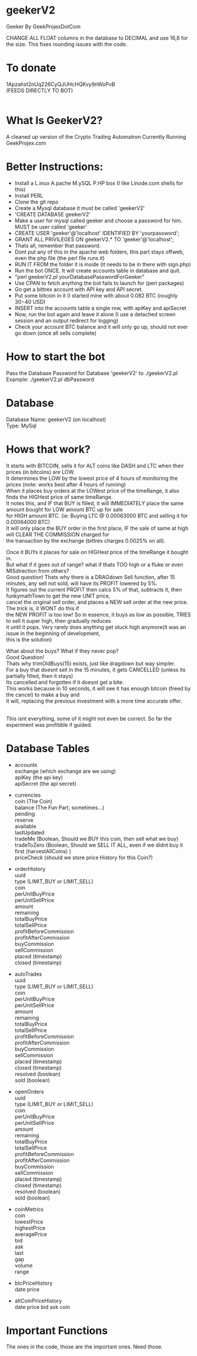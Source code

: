 # geekerV2
Geeker By GeekProjexDotCom</br>

CHANGE ALL FLOAT columns in the database to DECIMAL and use 16,8 for the size. This fixes rounding issues with the code.

# To donate</br>
1Apzahst2nUq226CyQJUHcHQKvy9nWoPvB </br>
(FEEDS DIRECTLY TO BOT)</br></br>

# What Is GeekerV2?
A cleaned up version of the Crypto Trading Automatron Currently Running GeekProjex.com</br>

# Better Instructions:
- Install a L.inux A.pache M.ySQL P.HP box (I like Linode.com shells for this) </br>
- Install PERL </br>
- Clone the git repo </br>
- Create a Mysql database it must be called 'geekerV2'</br>
- 'CREATE DATABASE geekerV2'</br>
- Make a user for mysql called geeker and choose a password for him. MUST be user called 'geeker'</br>
- CREATE USER 'geeker'@'localhost' IDENTIFIED BY 'yourpassword';</br>
- GRANT ALL PRIVILEGES ON  geekerV2.* TO 'geeker'@'localhost';</br>
- Thats all, remember that password.</br>
- Dont put any of this in the apache web folders, this part stays offweb, even the php file (the perl file runs it)</br>
- RUN IT FROM the folder it is inside (it needs to be in there with sign.php)</br>
- Run the bot ONCE. It will create accounts table in database and quit.</br>
- "perl geekerV2.pl yourDatabasePasswordForGeeker"</br>
- Use CPAN to fetch anything the bot fails to launch for (perl packages)</br>
- Go get a bittrex account with API key and API secret.</br>
- Put some bitcoin in it (I started mine with about 0.082 BTC (roughly $30-$40 USD)</br>
- INSERT into the accounts table a single row, with apiKey and apiSecret</br>
- Now, run the bot again and leave it alone (I use a detached screen session and an output redirect for logging)</br>
- Check your account BTC balance and it will only go up, should not ever go down (once all sells complete)</br>

# How to start the bot
Pass the Database Password for Database 'geekerV2' to ./geekerV2.pl</br>
Example: ./geekerV2.pl dbPassword

# Database
Database Name: geekerV2 (on localhost)</br>
Type: MySql

# Hows that work?
It starts with BITCOIN, sells it for ALT coins like DASH and LTC when their prices (in bitcoins) are LOW.</br>
It determines the LOW by the lowest price of 4 hours of monitoring the prices (note: works best after 4 hours of running)</br>
When it places buy orders at the LOWest price of the timeRange, it also finds the HIGHest price of same timeRange.</br>
It notes this, and IF that BUY is filled, it will IMMEDIATELY place the same amount bought for LOW amount BTC up for sale</br> for HIGH amount BTC. (ie: Buying LTC @ 0.00063000 BTC and selling it for 0.00064000 BTC)</br>
It will only place the BUY order in the first place, IF the sale of same at high will CLEAR THE COMMISSION charged for</br> the transaction by the exchange (bittrex charges 0.0025% on all).</br>

Once it BUYs it places for sale on HIGHest price of the timeRange it bought in.</br>
But what if it goes out of range? what if thats TOO high or a fluke or even MISdirection from others?</br>
Good question!
Thats why there is a DRAGdown Sell function, after 15 minutes, any sell not sold, will have its PROFIT lowered by 5%.</br>
It figures out the current PROFIT then calcs 5% of that, subtracts it, then funkymathTown to get the new UNIT price, </br>cancel the original sell order, and places a NEW sell order at the new price. The trick is, it WONT do this if </br>the NEW PROFIT is too low! So in essence, it buys as low as possible, TRIES to sell it super high, then gradually reduces</br> it until it pops. Very rarely does anything get stuck high anymore(it was an issue in the beginning of development,</br> this is the solution)

What about the buys? What if they never pop?</br>
Good Question!</br>
Thats why trimOldBuys(15) exists, just like dragdown but way simpler.</br>
For a buy that doesnt sell in the 15 minutes, it gets CANCELLED (unless its partially filled, then it stays)</br>
Its cancelled and forgotten if it doesnt get a bite.</br>
This works because in 10 seconds, it will see it has enough bitcoin (freed by the cancel) to make a buy and</br> it will, replacing the previous investment with a more time accurate offer.</br></br>

This isnt everything, some of it might not even be correct.
So far the experiment was profitible if guided.

# Database Tables
- accounts</br>
 exchange (which exchange are we using)</br>
 apiKey (the api key)</br>
 apiSecret (the api secret)</br>
 
- currencies</br>
 coin (The Coin)</br>
 balance (The Fun Part, sometimes...)</br>
 pending</br>
 reserve</br>
 available</br>
 lastUpdated </br>
 tradeMe (Boolean, Should we BUY this coin, then sell what we buy)</br>
 tradeToZero (Boolean, Should we SELL IT ALL, even if we didnt buy it first (harvestAllCoins) )</br>
 priceCheck (should we store price History for this Coin?)</br>

- orderHistory</br>
 uuid</br>
 type (LIMIT_BUY or LIMIT_SELL)</br>
 coin</br>
 perUnitBuyPrice</br>
 perUnitSellPrice</br>
 amount</br>
 remaining</br>
 totalBuyPrice</br>
 totalSellPrice</br>
 profitBeforeCommission</br>
 profitAfterCommission</br>
 buyCommission</br>
 sellCommission</br>
 placed (timestamp)</br>
 closed (timestamp)</br>

- autoTrades</br>
 uuid</br>
 type (LIMIT_BUY or LIMIT_SELL)</br>
 coin</br>
 perUnitBuyPrice</br>
 perUnitSellPrice</br>
 amount</br>
 remaining</br>
 totalBuyPrice</br>
 totalSellPrice</br>
 profitBeforeCommission</br>
 profitAfterCommission</br>
 buyCommission</br>
 sellCommission</br>
 placed (timestamp)</br>
 closed (timestamp)</br>
 resolved (boolean)</br>
 sold (boolean)</br>

- openOrders</br>
 uuid</br>
 type (LIMIT_BUY or LIMIT_SELL)</br>
 coin</br>
 perUnitBuyPrice</br>
 perUnitSellPrice</br>
 amount</br>
 remaining</br>
 totalBuyPrice</br>
 totalSellPrice</br>
 profitBeforeCommission</br>
 profitAfterCommission</br>
 buyCommission</br>
 sellCommission</br>
 placed (timestamp)</br>
 closed (timestamp)</br>
 resolved (boolean)</br>
 sold (boolean)</br>

- coinMetrics</br>
 coin</br>
 lowestPrice</br>
 highestPrice</br>
 averagePrice</br>
 bid</br>
 ask</br>
 last</br>
 gap</br>
 volume</br>
 range</br>

- btcPriceHistory</br>
 date
 price

- altCoinPriceHistory</br>
 date
 price
 bid
 ask
 coin

# Important Functions
The ones in the code, those are the important ones. Need those.
